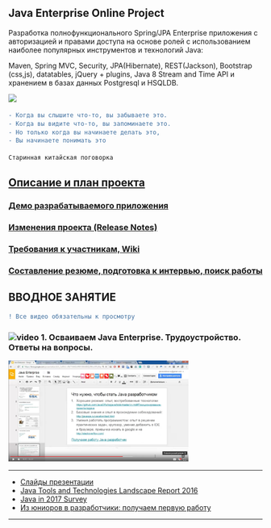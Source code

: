 ## Java Enterprise Online Project  

Разработка полнофункционального Spring/JPA Enterprise приложения c авторизацией и правами доступа на основе ролей с использованием наиболее популярных инструментов и технологий Java:  
   
Maven, Spring MVC, Security, JPA(Hibernate), REST(Jackson), Bootstrap (css,js), datatables, jQuery + plugins, Java 8 Stream and Time API и хранением в базах данных Postgresql и HSQLDB.

<img src="https://user-images.githubusercontent.com/13649199/27433714-8294e6fe-575e-11e7-9c41-7f6e16c5ebe5.jpg" height="400" />

```diff
- Когда вы слышите что-то, вы забываете это.
- Когда вы видите что-то, вы запоминаете это.
- Но только когда вы начинаете делать это,
- Вы начинаете понимать это

Старинная китайская поговорка
```

## [Описание и план проекта](https://github.com/JavaOPs/topjava/blob/master/description.md)
### [Демо разрабатываемого приложения](http://topjava.herokuapp.com/)
### [Изменения проекта (Release Notes)](https://github.com/JavaOPs/topjava/blob/master/ReleaseNotes.md)
### [Требования к участникам, Wiki](https://github.com/JavaOPs/topjava/wiki)
### [Составление резюме, подготовка к интервью, поиск работы](https://github.com/JavaOPs/topjava/blob/master/cv.md)

## ВВОДНОЕ ЗАНЯТИЕ 
```diff
! Все видео обязательны к просмотру
```
### ![video](https://cloud.githubusercontent.com/assets/13649199/13672715/06dbc6ce-e6e7-11e5-81a9-04fbddb9e488.png) 1. Осваиваем Java Enterprise. Трудоустройство. Ответы на вопросы.
<a href="https://drive.google.com/file/d/0B9Ye2auQ_NsFY1ZDNXRCd1NCTG8/edit"><img src="first.png" height="200" alt="Осваиваем Java Enterprise. Трудоустройство. Ответы на вопросы."></a>
***
* [Слайды презентации](https://goo.gl/XNVOj4)
* [Java Tools and Technologies Landscape Report 2016](http://zeroturnaround.com/rebellabs/java-tools-and-technologies-landscape-2016/)
* [Java in 2017 Survey](http://www.baeldung.com/java-in-2017)
* [Из юниоров в разработчики: получаем первую работу](https://habrahabr.ru/post/308104/)
***
